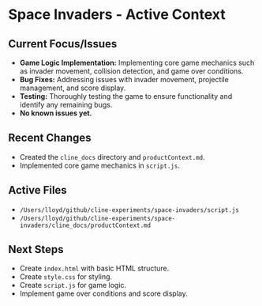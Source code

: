 # Space Invaders - Active Context

## Current Focus/Issues
- **Game Logic Implementation:** Implementing core game mechanics such as invader movement, collision detection, and game over conditions.
- **Bug Fixes:** Addressing issues with invader movement, projectile management, and score display.
- **Testing:** Thoroughly testing the game to ensure functionality and identify any remaining bugs.
- **No known issues yet.**

## Recent Changes
- Created the `cline_docs` directory and `productContext.md`.
- Implemented core game mechanics in `script.js`.

## Active Files
- `/Users/lloyd/github/cline-experiments/space-invaders/script.js`
- `/Users/lloyd/github/cline-experiments/space-invaders/cline_docs/productContext.md`

## Next Steps
- Create `index.html` with basic HTML structure.
- Create `style.css` for styling.
- Create `script.js` for game logic.
- Implement game over conditions and score display.
